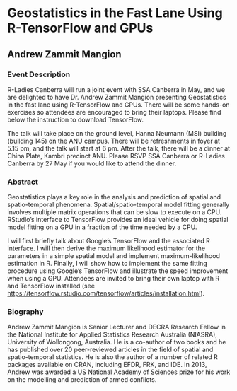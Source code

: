 
<!-- README.md is generated from README.Rmd. Please edit that file -->

# Geostatistics in the Fast Lane Using R-TensorFlow and GPUs

## Andrew Zammit Mangion

### Event Description

R-Ladies Canberra will run a joint event with SSA Canberra in May, and
we are delighted to have Dr. Andrew Zammit Mangion presenting
Geostatistics in the fast lane using R-TensorFlow and GPUs. There will
be some hands-on exercises so attendees are encouraged to bring their
laptops. Please find below the instruction to download TensorFlow.

The talk will take place on the ground level, Hanna Neumann (MSI)
building (building 145) on the ANU campus. There will be refreshments in
foyer at 5.15 pm, and the talk will start at 6 pm. After the talk, there
will be a dinner at China Plate, Kambri precinct ANU. Please RSVP SSA
Canberra or R-Ladies Canberra by 27 May if you would like to attend the
dinner.

### Abstract

Geostatistics plays a key role in the analysis and prediction of spatial
and spatio-temporal phenomena. Spatial/spatio-temporal model fitting
generally involves multiple matrix operations that can be slow to
execute on a CPU. RStudio’s interface to TensorFlow provides an ideal
vehicle for doing spatial model fitting on a GPU in a fraction of the
time needed by a CPU.

I will first briefly talk about Google’s TensorFlow and the associated R
interface. I will then derive the maximum likelihood estimator for the
parameters in a simple spatial model and implement maximum-likelihood
estimation in R. Finally, I will show how to implement the same fitting
procedure using Google’s TensorFlow and illustrate the speed improvement
when using a GPU. Attendees are invited to bring their own laptop with R
and TensorFlow installed (see
<https://tensorflow.rstudio.com/tensorflow/articles/installation.html>).

### Biography

Andrew Zammit Mangion is Senior Lecturer and DECRA Research Fellow in
the National Institute for Applied Statistics Research Australia
(NIASRA), University of Wollongong, Australia. He is a co-author of two
books and he has published over 20 peer-reviewed articles in the field
of spatial and spatio-temporal statistics. He is also the author of a
number of related R packages available on CRAN, including EFDR, FRK, and
IDE. In 2013, Andrew was awarded a US National Academy of Sciences prize
for his work on the modelling and prediction of armed conflicts.
